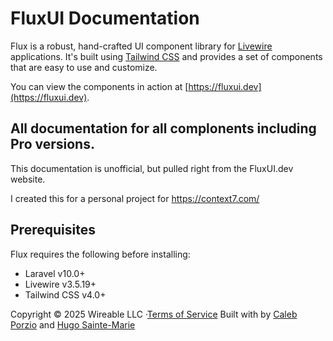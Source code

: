 # FluxUI Documentation

Flux is a robust, hand-crafted UI component library for [Livewire](https://livewire.laravel.com) applications. It's built using [Tailwind CSS](https://tailwindcss.com) and provides a set of components that are easy to use and customize.

You can view the components in action at [https://fluxui.dev](https://fluxui.dev).


## All documentation for all complonents including Pro versions.
This documentation is unofficial, but pulled right from the FluxUI.dev website.

I created this for a personal project for https://context7.com/




## Prerequisites

Flux requires the following before installing:

* Laravel v10.0+
* Livewire v3.5.19+
* Tailwind CSS v4.0+



Copyright © 2025 Wireable LLC ·[Terms of Service](https://fluxui.dev/terms)
Built with by [Caleb Porzio](https://x.com/calebporzio) and [Hugo Sainte-Marie](https://x.com/hugosaintemarie)